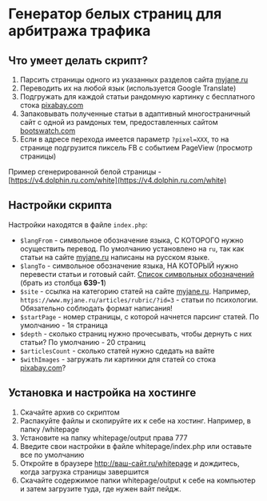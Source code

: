 # Генератор белых страниц для арбитража трафика

## Что умеет делать скрипт?


1. Парсить страницы одного из указанных разделов сайта [myjane.ru](myjane.ru) 
2. Переводить их на любой язык (используется Google Translate)
3. Подгружать для каждой статьи рандомную картинку с бесплатного стока [pixabay.com](pixabay.com/ru/)
3. Запаковывать полученные статьи в адаптивный многостраничный сайт с одной из рамдоных тем, предоставленных сайтом [bootswatch.com](https://bootswatch.com/)
4. Если в адресе перехода имеется параметр `?pixel=XXX`, то на странице подгрузится пиксель FB с событием PageView (просмотр страницы)

Пример сгенерированной белой страницы - [https://v4.dolphin.ru.com/white](https://v4.dolphin.ru.com/white)

## Настройки скрипта

Настройки находятся в файле `index.php`:

- `$langFrom` - символьное обозначение языка, С КОТОРОГО нужно осуществить перевод. По умолчанию установлено на `ru`, так как статьи на сайте [myjane.ru](myjane.ru) написаны на русском языке.
- `$langTo` - символьное обозначение языка, НА КОТОРЫЙ нужно перевести статьи и готовый сайт. [Список символьных обозначений](https://en.wikipedia.org/wiki/List_of_ISO_639-1_codes) (брать из столбца **639-1**)
- `$site` - ссылка на категорию статей на сайте [myjane.ru](myjane.ru). Например, `https://www.myjane.ru/articles/rubric/?id=3` - статьи по психологии. Обязательно соблюдать формат написания!
- `$startPage` - номер страницы, с которой начнется парсинг статей. По умолчанию - 1я страница
- `$depth` - сколько страниц нужно прочесывать, чтобы дернуть с них статьи? По умолчанию - 20 страниц
- `$articlesCount` - сколько статей нужно сдедать на вайте
- `$withImages` - загружать ли картинки для статей со стока [pixabay.com](pixabay.com/ru/)?


## Установка и настройка на хостинге

1. Скачайте архив со скриптом
2. Распакуйте файлы и скопируйте их к себе на хостинг. Например, в папку /whitepage
3. Установите на папку whitepage/output права 777
4. Введите свои настройки в файле whitepage/index.php или оставьте все по умолчанию
5. Откройте в браузере http://ваш-сайт.ru/whitepage и дождитесь, когда загрузка страницы завершится
6. Скачайте содержимое папки whitepage/output к себе на компьютер и затем загрузите туда, где нужен вайт пейдж.